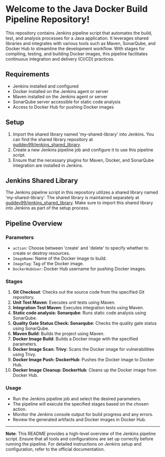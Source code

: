 # Welcome to the Java Docker Build Pipeline Repository!

This repository contains Jenkins pipeline script that automates the build, test, and analysis processes for a Java application. It leverages shared libraries and integrates with various tools such as Maven, SonarQube, and Docker Hub to streamline the development workflow. With stages for compiling, testing, and building Docker images, this pipeline facilitates continuous integration and delivery (CI/CD) practices.

## Requirements

- Jenkins installed and configured
- Docker installed on the Jenkins agent or server
- Maven installed on the Jenkins agent or server
- SonarQube server accessible for static code analysis
- Access to Docker Hub for pushing Docker images

## Setup

1. Import the shared library named 'my-shared-library' into Jenkins. You can find the shared library repository at [guddev99/jenkins_shared_library](https://github.com/guddev99/jenkins_shared_library).
2. Create a new Jenkins pipeline job and configure it to use this pipeline script.
3. Ensure that the necessary plugins for Maven, Docker, and SonarQube integration are installed in Jenkins.


## Jenkins Shared Library

The Jenkins pipeline script in this repository utilizes a shared library named 'my-shared-library'. The shared library is maintained separately at [guddev99/jenkins_shared_library](https://github.com/guddev99/jenkins_shared_library). Make sure to import this shared library into Jenkins as part of the setup process.


## Pipeline Overview

### Parameters

- `action`: Choose between 'create' and 'delete' to specify whether to create or destroy resources.
- `ImageName`: Name of the Docker image to build.
- `ImageTag`: Tag of the Docker image.
- `DockerHubUser`: Docker Hub username for pushing Docker images.

### Stages

1. **Git Checkout**: Checks out the source code from the specified Git repository.
2. **Unit Test Maven**: Executes unit tests using Maven.
3. **Integration Test Maven**: Executes integration tests using Maven.
4. **Static code analysis: Sonarqube**: Runs static code analysis using SonarQube.
5. **Quality Gate Status Check: Sonarqube**: Checks the quality gate status using SonarQube.
6. **Maven Build**: Builds the project using Maven.
7. **Docker Image Build**: Builds a Docker image with the specified parameters.
8. **Docker Image Scan: Trivy**: Scans the Docker image for vulnerabilities using Trivy.
9. **Docker Image Push: DockerHub**: Pushes the Docker image to Docker Hub.
10. **Docker Image Cleanup: DockerHub**: Cleans up the Docker image from Docker Hub.

### Usage

- Run the Jenkins pipeline job and select the desired parameters.
- The pipeline will execute the specified stages based on the chosen action.
- Monitor the Jenkins console output for build progress and any errors.
- Review the generated artifacts and Docker images in Docker Hub.

---

**Note**: This README provides a high-level overview of the Jenkins pipeline script. Ensure that all tools and configurations are set up correctly before running the pipeline. For detailed instructions on Jenkins setup and configuration, refer to the official documentation.

